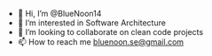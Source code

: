 - 👋 Hi, I’m @BlueNoon14
- 👀 I’m interested in Software Architecture
- 💞️ I’m looking to collaborate on clean code projects
- 📫 How to reach me bluenoon.se@gmail.com

<!---
BlueNoon14/BlueNoon14 is a ✨ special ✨ repository because its `README.md` (this file) appears on your GitHub profile.
You can click the Preview link to take a look at your changes.
--->

